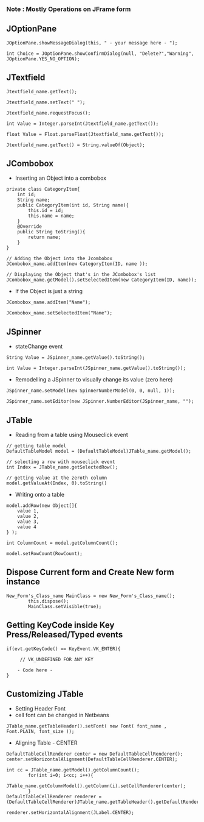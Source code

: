 ### Note : Mostly Operations on JFrame form

## JOptionPane
```
JOptionPane.showMessageDialog(this, " - your message here - ");
```
```
int Choice = JOptionPane.showConfirmDialog(null, "Delete?","Warning", JOptionPane.YES_NO_OPTION);
```

## JTextfield
```
Jtextfield_name.getText();
```
```
Jtextfield_name.setText(" ");
```
```
Jtextfield_name.requestFocus();
```
```
int Value = Integer.parseInt(Jtextfield_name.getText());
```
```
float Value = Float.parseFloat(Jtextfield_name.getText());
```
```
Jtextfield_name.getText() = String.valueOf(Object);
```

## JCombobox
- Inserting an Object into a combobox

```
private class CategoryItem{
    int id;
    String name;
    public CategoryItem(int id, String name){
        this.id = id;
        this.name = name;
    }        
    @Override
    public String toString(){
        return name;
    }
}

// Adding the Object into the Jcombobox
JCombobox_name.addItem(new CategoryItem(ID, name ));

// Displaying the Object that's in the JCombobox's list
JCombobox_name.getModel().setSelectedItem(new CategoryItem(ID, name));
```
- If the Object is just a string
```
JCombobox_name.addItem("Name");
```
```
JCombobox_name.setSelectedItem("Name");
```

## JSpinner
- stateChange event
```
String Value = JSpinner_name.getValue().toString();
```
```
int Value = Integer.parseInt(JSpinner_name.getValue().toString());
```
- Remodelling a JSpinner to visually change its value (zero here)
```
JSpinner_name.setModel(new SpinnerNumberModel(0, 0, null, 1));

JSpinner_name.setEditor(new JSpinner.NumberEditor(JSpinner_name, "");
```

## JTable
- Reading from a table using Mouseclick event
```
// getting table model
DefaultTableModel model = (DefaultTableModel)JTable_name.getModel();
```
```
// selecting a row with mouseclick event
int Index = JTable_name.getSelectedRow();
```
```
// getting value at the zeroth column
model.getValueAt(Index, 0).toString()
```
- Writing onto a table
```
model.addRow(new Object[]{
    value 1,
    value 2,
    value 3,
    value 4
} );
```

```
int ColumnCount = model.getColumnCount();
```
```
model.setRowCount(RowCount);
```

## Dispose Current form and Create New form instance

```
New_Form's_Class_name MainClass = new New_Form's_Class_name();
        this.dispose();
        MainClass.setVisible(true);
```

## Getting KeyCode inside  Key Press/Released/Typed  events
```
if(evt.getKeyCode() == KeyEvent.VK_ENTER){     
    
     // VK_UNDEFINED FOR ANY KEY

    - Code here -
}
```

## Customizing JTable
- Setting Header Font
- cell font can be changed in Netbeans
```
JTable_name.getTableHeader().setFont( new Font( font_name , Font.PLAIN, font_size ));
```

- Aligning Table - CENTER
```
DefaultTableCellRenderer center = new DefaultTableCellRenderer();        
center.setHorizontalAlignment(DefaultTableCellRenderer.CENTER);

int cc = JTable_name.getModel().getColumnCount();
        for(int i=0; i<cc; i++){
            JTable_name.getColumnModel().getColumn(i).setCellRenderer(center);
        }
DefaultTableCellRenderer renderer = (DefaultTableCellRenderer)JTable_name.getTableHeader().getDefaultRenderer();

renderer.setHorizontalAlignment(JLabel.CENTER);
```


